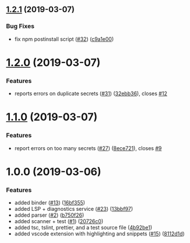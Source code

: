 ## [1.2.1](https://github.com/OmarTawfik/github-actions-js/compare/v1.2.0...v1.2.1) (2019-03-07)


### Bug Fixes

* fix npm postinstall script ([#32](https://github.com/OmarTawfik/github-actions-js/issues/32)) ([c9a1e00](https://github.com/OmarTawfik/github-actions-js/commit/c9a1e00))

# [1.2.0](https://github.com/OmarTawfik/github-actions-js/compare/v1.1.0...v1.2.0) (2019-03-07)


### Features

* reports errors on duplicate secrets ([#31](https://github.com/OmarTawfik/github-actions-js/issues/31)) ([32ebb36](https://github.com/OmarTawfik/github-actions-js/commit/32ebb36)), closes [#12](https://github.com/OmarTawfik/github-actions-js/issues/12)

# [1.1.0](https://github.com/OmarTawfik/github-actions-js/compare/v1.0.0...v1.1.0) (2019-03-07)


### Features

* report errors on too many secrets ([#27](https://github.com/OmarTawfik/github-actions-js/issues/27)) ([8ece721](https://github.com/OmarTawfik/github-actions-js/commit/8ece721)), closes [#9](https://github.com/OmarTawfik/github-actions-js/issues/9)

# 1.0.0 (2019-03-06)


### Features

* added binder ([#13](https://github.com/OmarTawfik/github-actions-js/issues/13)) ([16bf355](https://github.com/OmarTawfik/github-actions-js/commit/16bf355))
* added LSP + diagnostics service ([#23](https://github.com/OmarTawfik/github-actions-js/issues/23)) ([13bbf97](https://github.com/OmarTawfik/github-actions-js/commit/13bbf97))
* added parser ([#2](https://github.com/OmarTawfik/github-actions-js/issues/2)) ([b750f26](https://github.com/OmarTawfik/github-actions-js/commit/b750f26))
* added scanner + test ([#1](https://github.com/OmarTawfik/github-actions-js/issues/1)) ([20726c0](https://github.com/OmarTawfik/github-actions-js/commit/20726c0))
* added tsc, tslint, prettier, and a test source file ([4b92be1](https://github.com/OmarTawfik/github-actions-js/commit/4b92be1))
* added vscode extension with highlighting and snippets ([#15](https://github.com/OmarTawfik/github-actions-js/issues/15)) ([8112d1d](https://github.com/OmarTawfik/github-actions-js/commit/8112d1d))
